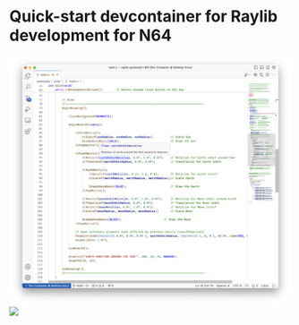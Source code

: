 # Quick-start devcontainer for Raylib development for N64

![](./images/screenshot-light.png)
![](./images/solar.gif)
